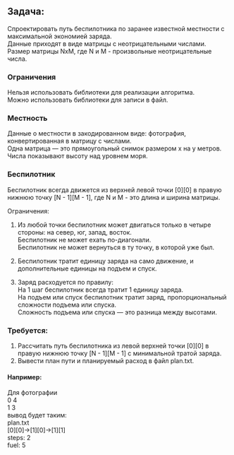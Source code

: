 ## Задача:
Спроектировать путь беспилотника по заранее известной местности с максимальной экономией заряда. <br>
Данные приходят в виде матрицы с неотрицательными числами. <br> 
Размер матрицы NxM, где N и M - произвольные неотрицательные числа.<br>

### Ограничения
Нельзя использовать библиотеки для реализации алгоритма.<br>
Можно использовать библиотеки для записи в файл.<br>

### Местность

Данные о местности в закодированном виде: фотография, конвертированная в матрицу с числами. <br>
Одна матрица — это прямоугольный снимок размером х на y метров. <br>
Числа показывают высоту над уровнем моря.

### Беспилотник

Беспилотник всегда движется из верхней левой точки [0][0] в правую нижнюю точку [N - 1][M - 1],
где N и M - это длина и ширина матрицы.

Ограничения:

1. Из любой точки беспилотник может двигаться только в четыре стороны: на север, юг, запад, восток. <br>
    Беспилотник не может ехать по-диагонали. <br> Беспилотник не может вернуться в ту точку, в которой уже был.

2. Беспилотник тратит единицу заряда на само движение, и дополнительные единицы на подъем и спуск. 

3. Заряд расходуется по правилу: <br> На 1 шаг беспилотник всегда тратит 1 единицу заряда. <br>
    На подъем или спуск беспилотник тратит заряд, пропорциональный сложности подъема или спуска. <br>
    Сложность подъема или спуска — это разница между высотами.
   
### Требуется:

1. Рассчитать путь беспилотника из левой верхней точки [0][0] в правую нижнюю точку [N - 1][M - 1] с минимальной тратой заряда.<br>
2. Вывести план пути и планируемый расход в файл plan.txt. <br>


#### Например:

Для фотографии<br>
0 4<br>
1 3<br>
вывод будет таким:<br>
plan.txt<br>
[0][0]->[1][0]->[1][1]<br>
steps: 2<br>
fuel: 5<br>